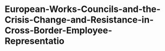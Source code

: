 # European-Works-Councils-and-the-Crisis-Change-and-Resistance-in-Cross-Border-Employee-Representatio